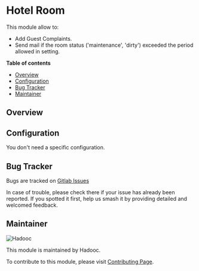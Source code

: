 # Hotel Room

This module allow to:

- Add Guest Complaints.
- Send mail if the room status ('maintenance', 'dirty') exceeded the period allowed in setting.

**Table of contents**

- [Overview](#overview)
- [Configuration](#configuration)
- [Bug Tracker](#bug-tracker)
- [Maintainer](#maintainer)

## Overview

## Configuration

You don't need a specific configuration.

## Bug Tracker

Bugs are tracked on [Gitlab Issues](https://gitlab.com/hadooc/odoo-sa/custom/hms/-/issues)

In case of trouble, please check there if your issue has already been reported. If you spotted it first, help us smash
it by providing detailed and welcomed feedback.

## Maintainer

![Hadooc](https://hadooc.com/logo)

This module is maintained by Hadooc.

To contribute to this module, please visit [Contributing Page](https://gitlab.com/hadooc/extra/wikis/Contributing).
